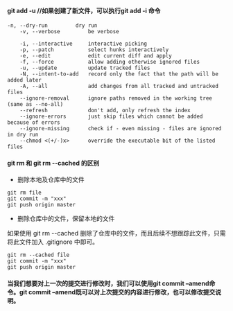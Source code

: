 #### git add -u //如果创建了新文件，可以执行git add -i 命令

````
-n, --dry-run         dry run
    -v, --verbose         be verbose

    -i, --interactive     interactive picking
    -p, --patch           select hunks interactively
    -e, --edit            edit current diff and apply
    -f, --force           allow adding otherwise ignored files
    -u, --update          update tracked files
    -N, --intent-to-add   record only the fact that the path will be added later
    -A, --all             add changes from all tracked and untracked files
    --ignore-removal      ignore paths removed in the working tree (same as --no-all)
    --refresh             don't add, only refresh the index
    --ignore-errors       just skip files which cannot be added because of errors
    --ignore-missing      check if - even missing - files are ignored in dry run
    --chmod <(+/-)x>      override the executable bit of the listed files

````

#### git rm 和 git rm --cached 的区别

- 删除本地及仓库中的文件
````
git rm file
git commit -m "xxx"
git push origin master

````
- 删除仓库中的文件，保留本地的文件

如果使用 git rm --cached 删除了仓库中的文件，而且后续不想跟踪此文件，只需将此文件加入 .gitignore 中即可。


````
git rm --cached file
git commit -m "xxx"
git push origin master
````


#### 当我们想要对上一次的提交进行修改时，我们可以使用git commit –amend命令。git commit –amend既可以对上次提交的内容进行修改，也可以修改提交说明。

